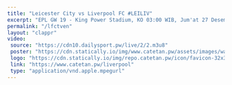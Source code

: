 ```yaml
---
title: "Leicester City vs Liverpool FC #LEILIV"
excerpt: "EPL GW 19 - King Power Stadium, KO 03:00 WIB, Jum'at 27 Desember 2019"
permalink: "/lfctven"
layout: "clappr"
video:
 source: "https://cdn10.dailysport.pw/live/2/2.m3u8"
 poster: "https://cdn.statically.io/img/www.catetan.pw/assets/images/watch_leicester_liverpool_for_free_on_amazon_prime.jpg"
 logo: "https://cdn.statically.io/img/repo.catetan.pw/icon/favicon-32x32.png"
 link: "https://www.catetan.pw/liverpool"
 type: "application/vnd.apple.mpegurl"
---
```


